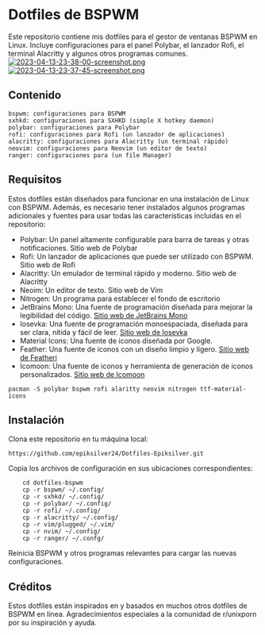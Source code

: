 # Dotfiles de BSPWM

Este repositorio contiene mis dotfiles para el gestor de ventanas BSPWM en Linux. Incluye configuraciones para el panel Polybar, el lanzador Rofi, el terminal Alacritty y algunos otros programas comunes.
[![2023-04-13-23-38-00-screenshot.png](https://i.postimg.cc/0Q4yfc85/2023-04-13-23-38-00-screenshot.png)](https://postimg.cc/mzQ4Z3zK)
[![2023-04-13-23-37-45-screenshot.png](https://i.postimg.cc/cLcYmyPs/2023-04-13-23-37-45-screenshot.png)](https://postimg.cc/nXCCF5H5)
## Contenido

    bspwm: configuraciones para BSPWM
    sxhkd: configuraciones para SXHKD (simple X hotkey daemon)
    polybar: configuraciones para Polybar
    rofi: configuraciones para Rofi (un lanzador de aplicaciones)
    alacritty: configuraciones para Alacritty (un terminal rápido)
    neovim: configuraciones para Neovim (un editor de texto)
    ranger: configuraciones para (un file Manager)
    

## Requisitos

Estos dotfiles están diseñados para funcionar en una instalación de Linux con BSPWM. Además, es necesario tener instalados algunos programas adicionales y fuentes para usar todas las características incluidas en el repositorio:

 -   Polybar: Un panel altamente configurable para barra de tareas y otras notificaciones. Sitio web de Polybar
 -   Rofi: Un lanzador de aplicaciones que puede ser utilizado con BSPWM. Sitio web de Rofi
 -   Alacritty: Un emulador de terminal rápido y moderno. Sitio web de Alacritty
 -   Neoim: Un editor de texto. Sitio web de Vim
 -   Nitrogen: Un programa para establecer el fondo de escritorio 
 -   JetBrains Mono: Una fuente de programación diseñada para mejorar la legibilidad del código. [Sitio web de JetBrains Mono](https://www.jetbrains.com/lp/mono/)
 -   Iosevka: Una fuente de programación monoespaciada, diseñada para ser clara, nítida y fácil de leer. [Sitio web de Iosevka](https://typeof.net/Iosevka/)
 -   Material Icons: Una fuente de iconos diseñada por Google. 
 -   Feather: Una fuente de iconos con un diseño limpio y ligero. [Sitio web de Featheri](https://feathericons.com/)
 -   Icomoon: Una fuente de iconos y herramienta de generación de iconos personalizados. [Sitio web de Icomoon](https://icomoon.io/)

```
pacman -S polybar bspwm rofi alaritty neovim nitrogen ttf-material-icons 
```

## Instalación

Clona este repositorio en tu máquina local:

  
```
https://github.com/epiksilver24/Dotfiles-Epiksilver.git
```


Copia los archivos de configuración en sus ubicaciones correspondientes:

```
    cd dotfiles-bspwm
    cp -r bspwm/ ~/.config/
    cp -r sxhkd/ ~/.config/
    cp -r polybar/ ~/.config/
    cp -r rofi/ ~/.config/
    cp -r alacritty/ ~/.config/
    cp -r vim/plugged/ ~/.vim/
    cp -r nvim/ ~/.config/
    cp -r ranger/ ~/.confg/
```

Reinicia BSPWM y otros programas relevantes para cargar las nuevas configuraciones.

## Créditos

Estos dotfiles están inspirados en y basados en muchos otros dotfiles de BSPWM en línea. Agradecimientos especiales a la comunidad de r/unixporn por su inspiración y ayuda.

